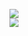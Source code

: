 [![](https://img.shields.io/badge/Made%20With-Github%20Spray-lightgrey.svg?style=for-the-badge&logo=github)](https://github.com/Annihil/github-spray#22691)  
[![](https://i.imgur.com/2DrTn0Z.gif)](https://github.com/Annihil/github-spray)